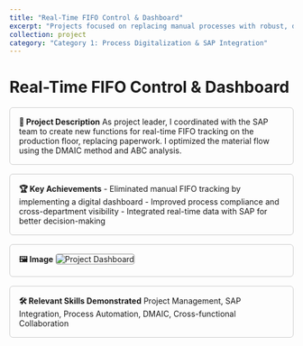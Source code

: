```yaml
---
title: "Real-Time FIFO Control & Dashboard"
excerpt: "Projects focused on replacing manual processes with robust, digital solutions and integrating them with enterprise systems like SAP."
collection: project
category: "Category 1: Process Digitalization & SAP Integration"
---
```


# Real-Time FIFO Control & Dashboard

<div style="border: 1px solid #ccc; border-radius: 6px; padding: 16px; margin-bottom: 16px;">
  <strong>📄 Project Description</strong>  
  As project leader, I coordinated with the SAP team to create new functions for real-time FIFO tracking on the production floor, replacing paperwork. I optimized the material flow using the DMAIC method and ABC analysis.
</div>

<div style="border: 1px solid #ccc; border-radius: 6px; padding: 16px; margin-bottom: 16px;">
  <strong>🏆 Key Achievements</strong>  
  - Eliminated manual FIFO tracking by implementing a digital dashboard  
  - Improved process compliance and cross-department visibility  
  - Integrated real-time data with SAP for better decision-making
</div>

<div style="border: 1px solid #ccc; border-radius: 6px; padding: 16px; margin-bottom: 16px;">
  <strong>🖼️ Image</strong>  
  <img src="https://yen010390.github.io/images/AIO-homepage.png" alt="Project Dashboard" style="max-width: 100%; border: 1px solid #999; border-radius: 4px;">
</div>

<div style="border: 1px solid #ccc; border-radius: 6px; padding: 16px;">
  <strong>🛠️ Relevant Skills Demonstrated</strong>  
  Project Management, SAP Integration, Process Automation, DMAIC, Cross-functional Collaboration
</div>



